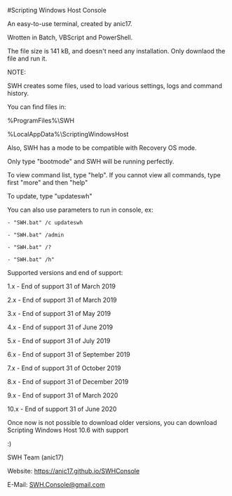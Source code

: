 #Scripting Windows Host Console

An easy-to-use terminal, created by anic17.

Wrotten in Batch, VBScript and PowerShell.


The file size is 141 kB, and doesn't need any installation. Only downlaod the file and run it.


NOTE:

SWH creates some files, used to load various settings, logs and command history.

You can find files in:

%ProgramFiles%\SWH

%LocalAppData%\ScriptingWindowsHost



Also, SWH has a mode to be compatible with Recovery OS mode.

Only type "bootmode" and SWH will be running perfectly.


To view command list, type "help". If you cannot view all commands, type first "more" and then "help"


To update, type "updateswh"

You can also use parameters to run in console, ex:

	- "SWH.bat" /c updateswh
	
	- "SWH.bat" /admin
	
	- "SWH.bat" /?
	
	- "SWH.bat" /h"



Supported versions and end of support:


1.x - End of support 31 of March 2019

2.x - End of support 31 of March 2019

3.x - End of support 31 of May 2019

4.x - End of support 31 of June 2019

5.x - End of support 31 of July 2019

6.x - End of support 31 of September 2019

7.x - End of support 31 of October 2019

8.x - End of support 31 of December 2019

9.x - End of support 31 of March 2020

10.x - End of support 31 of June 2020


Once now is not possible to download older versions, you can download Scripting Windows Host 10.6 with support



:)




SWH Team (anic17)


Website: https://anic17.github.io/SWHConsole

E-Mail: SWH.Console@gmail.com
